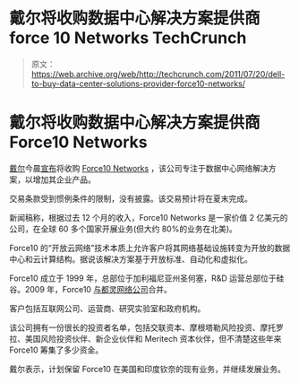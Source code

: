 # 戴尔将收购数据中心解决方案提供商 force 10 Networks TechCrunch

> 原文：<https://web.archive.org/web/http://techcrunch.com/2011/07/20/dell-to-buy-data-center-solutions-provider-force10-networks/>

# 戴尔将收购数据中心解决方案提供商 Force10 Networks

[戴尔](https://web.archive.org/web/20230204220409/http://www.crunchbase.com/company/dell)今晨[宣布](https://web.archive.org/web/20230204220409/http://www.businesswire.com/news/home/20110720005376/en/Dell-Announces-Intent-Acquire-Datacenter-Networking-Leader)将收购 [Force10 Networks](https://web.archive.org/web/20230204220409/http://www.crunchbase.com/company/force10-networks) ，该公司专注于数据中心网络解决方案，以增加其企业产品。

交易条款受到惯例条件的限制，没有披露。该交易预计将在夏末完成。

新闻稿称，根据过去 12 个月的收入，Force10 Networks 是一家价值 2 亿美元的公司，在全球 60 多个国家开展业务(但大约 80%的业务在北美)。

Force10 的“开放云网络”技术本质上允许客户将其网络基础设施转变为开放的数据中心和云计算结构。据说该解决方案基于开放标准、自动化和虚拟化。

Force10 成立于 1999 年，总部位于加利福尼亚州圣何塞，R&D 运营总部位于硅谷。2009 年，Force10 [与都灵网络公司](https://web.archive.org/web/20230204220409/http://www.bizjournals.com/sanjose/stories/2009/01/05/daily9.html)合并。

客户包括互联网公司、运营商、研究实验室和政府机构。

该公司拥有一份很长的投资者名单，包括交联资本、摩根塔勒风险投资、摩托罗拉、美国风险投资伙伴、新企业伙伴和 Meritech 资本伙伴，但不清楚这些年来 Force10 筹集了多少资金。

戴尔表示，计划保留 Force10 在美国和印度钦奈的现有业务，并继续发展业务。